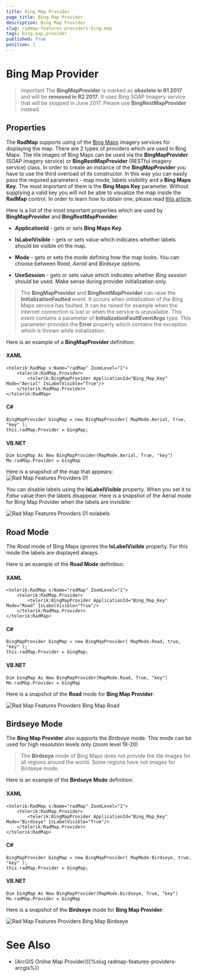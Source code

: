 ```yaml
---
title: Bing Map Provider
page_title: Bing Map Provider
description: Bing Map Provider
slug: radmap-features-providers-bing-map
tags: bing,map,provider
published: True
position: 1
---
```


# Bing Map Provider

>important The __BingMapProvider__ is marked as __obsolete in R1 2017__ and will be __removed in R2 2017__. It uses Bing SOAP Imagery service that will be stopped in June 2017. Please use __BingRestMapProvider__ instead.

## Properties

The __RadMap__ supports using of the [Bing Maps](http://www.bing.com/maps/) imagery services for displaying the map. There are 2 types of providers which are used in Bing Maps. The tile images of Bing Maps can be used via the __BingMapProvider__ (SOAP imagery service) or __BingRestMapProvider__ (RESTful imagery service) class. In order to create an instance of the __BingMapProvider__ you have to use the third overload of its constructor. In this way you can easily pass the required parameters - map mode, labels visibility and a __Bing Maps Key__. The most important of them is the __Bing Maps Key__ parameter. Without supplying a valid key you will not be able to visualize the map inside the __RadMap__ control. In order to learn how to obtain one, please read [this article](http://msdn.microsoft.com/en-us/library/ee681900.aspx).        

Here is a list of the most important properties which are used by __BingMapProvider__ and __BingRestMapProvider__:        

* __ApplicationId__ - gets or sets __Bing Maps Key__.            

* __IsLabelVisible__ - gets or sets value which indicates whether labels should be visible on the map.            

* __Mode__ - gets or sets the mode defining how the map looks. You can choose between *Road*, *Aerial* and *Birdseye* options.            

* __UseSession__ - gets or sets value which indicates whether *Bing session* should be used. Make sense during provider initialization only.            

>The __BingMapProvider__ and __BingRestMapProvider__ can raise the __InitializationFaulted__ event. It occurs when initialization of the Bing Maps service has faulted. It can be raised for example when the internet connection is lost or when the service is unavailable. This event contains a parameter of __InitializationFaultEventArgs__ type. This parameter provides the __Error__ property which contains the exception which is thrown while initialization.          

Here is an example of a __BingMapProvider__ definition:        

#### __XAML__
	<telerik:RadMap x:Name="radMap" ZoomLevel="1">
		<telerik:RadMap.Provider>
			<telerik:BingMapProvider ApplicationId="Bing_Map_Key" Mode="Aerial" IsLabelVisible="True"/>
		</telerik:RadMap.Provider>
	</telerik:RadMap>

#### __C#__
	BingMapProvider bingMap = new BingMapProvider( MapMode.Aerial, true, "key" );
	this.radMap.Provider = bingMap;
	  
#### __VB.NET__
	Dim bingMap As New BingMapProvider(MapMode.Aerial, True, "key")
	Me.radMap.Provider = bingMap

Here is a snapshot of the map that appears:
![Rad Map Features Providers 01](images/RadMap_Features_Providers_01.png)

You can disable labels using the __IsLabelVisible__ property. When you set it to *False* value then the labels disappear. Here is a snapshot of the Aerial mode for Bing Map Provider when the labels are invisible:

![Rad Map Features Providers 01 nolabels](images/RadMap_Features_Providers_01_nolabels.png)

## Road Mode

The *Road* mode of Bing Maps ignores the __IsLabelVisible__ property. For this mode the labels are displayed always.        

Here is an example of the __Road Mode__ definition:        

#### __XAML__
	<telerik:RadMap x:Name="radMap" ZoomLevel="1">
		<telerik:RadMap.Provider>
			<telerik:BingMapProvider ApplicationId="Bing_Map_Key" Mode="Road" IsLabelVisible="True"/>
		</telerik:RadMap.Provider>
	</telerik:RadMap>
	
#### __C#__
	BingMapProvider bingMap = new BingMapProvider( MapMode.Road, true, "key" );
	this.radMap.Provider = bingMap;

#### __VB.NET__
	Dim bingMap As New BingMapProvider(MapMode.Road, True, "key")
	Me.radMap.Provider = bingMap

Here is a snapshot of the __Road__ mode for __Bing Map Provider__:

![Rad Map Features Providers Bing Map Road](images/RadMap_Features_Providers_BingMap_Road.png)

## Birdseye Mode

The __Bing Map Provider__ also supports the *Birdseye* mode. This mode can be used for high resolution levels only (zoom level 19-20)        

>The __Birdseye__ mode of Bing Maps does not provide the tile images for all regions around the world. Some regions have not images for Birdseye mode.          

Here is an example of the __Birdseye Mode__ definition:

#### __XAML__
	<telerik:RadMap x:Name="radMap" ZoomLevel="1">
		<telerik:RadMap.Provider>
			<telerik:BingMapProvider ApplicationId="Bing_Map_Key" Mode="Birdseye" IsLabelVisible="True"/>
		</telerik:RadMap.Provider>
	</telerik:RadMap>

#### __C#__
	BingMapProvider bingMap = new BingMapProvider( MapMode.Birdseye, true, "key" );
	this.radMap.Provider = bingMap;

#### __VB.NET__
	Dim bingMap As New BingMapProvider(MapMode.Birdseye, True, "key")
	Me.radMap.Provider = bingMap

Here is a snapshot of the __Birdseye__ mode for __Bing Map Provider__:

![Rad Map Features Providers Bing Map Birdseye](images/RadMap_Features_Providers_BingMap_Birdseye.png)

<!--
## BingRestMapProvider

The __BingRestMapProvider__ uses other way to connect Bing Maps imagery service (REST), but it can be configured identically the __BingMapProvider__.      

#### __XAML__
	<telerik:RadMap x:Name="radMap" ZoomLevel="1">
		<telerik:RadMap.Provider>
			<telerik:BingRestMapProvider ApplicationId=" Bing_Map_Key" Mode="Aerial" IsLabelVisible="True"/>
		</telerik:RadMap.Provider>
	</telerik:RadMap>

#### __C#__
	BingRestMapProvider bingMap = new BingRestMapProvider( MapMode.Aerial, true, "key" );
	this.radMap.Provider = bingMap;

#### __VB.NET__
	Dim bingMap As New BingRestMapProvider(MapMode.Aerial, True, "key")
	Me.radMap.Provider = bingMap
-->
# See Also
 * [ArcGIS Online Map Provider]({%slug radmap-features-providers-arcgis%})